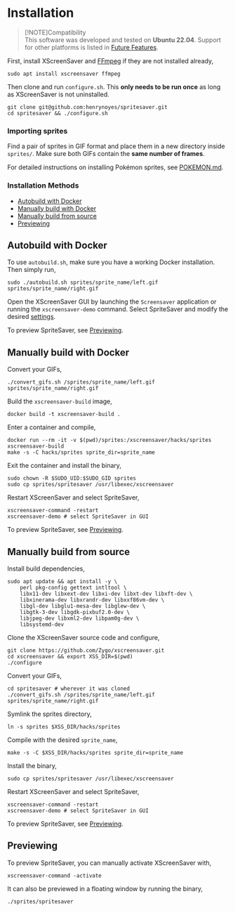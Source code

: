 # Installation

> [!NOTE]Compatibility  
> This software was developed and tested on **Ubuntu 22.04**. Support for other platforms is listed in [Future Features](#future-features).

First, install XScreenSaver and [FFmpeg](https://ffmpeg.org/) if they are not installed already,
```
sudo apt install xscreensaver ffmpeg
```

Then clone and run `configure.sh`. This **only needs to be run once** as long as XScreenSaver is not uninstalled.
```
git clone git@github.com:henrynoyes/spritesaver.git
cd spritesaver && ./configure.sh
```

### Importing sprites

Find a pair of sprites in GIF format and place them in a new directory inside `sprites/`. Make sure both GIFs contain the **same number of frames**.

For detailed instructions on installing Pokémon sprites, see [POKEMON.md](docs/POKEMON.md).

### Installation Methods

- [Autobuild with Docker](#autobuild-with-docker)
- [Manually build with Docker](#manually-build-with-docker)
- [Manually build from source](#manually-build-from-source)
- [Previewing](#previewing)

## Autobuild with Docker

To use `autobuild.sh`, make sure you have a working Docker installation. Then simply run,
```
sudo ./autobuild.sh sprites/sprite_name/left.gif sprites/sprite_name/right.gif
```

Open the XScreenSaver GUI by launching the `Screensaver` application or running the `xscreensaver-demo` command. Select SpriteSaver and modify the desired [settings](docs/SETTINGS.md).

To preview SpriteSaver, see [Previewing](#previewing).

## Manually build with Docker

Convert your GIFs,
```
./convert_gifs.sh /sprites/sprite_name/left.gif sprites/sprite_name/right.gif
```

Build the `xscreensaver-build` image,
```
docker build -t xscreensaver-build .
```

Enter a container and compile,
```
docker run --rm -it -v $(pwd)/sprites:/xscreensaver/hacks/sprites xscreensaver-build
make -s -C hacks/sprites sprite_dir=sprite_name
```

Exit the container and install the binary,
```
sudo chown -R $SUDO_UID:$SUDO_GID sprites
sudo cp sprites/spritesaver /usr/libexec/xscreensaver
```

Restart XScreenSaver and select SpriteSaver,
```
xscreensaver-command -restart
xscreensaver-demo # select SpriteSaver in GUI
```

To preview SpriteSaver, see [Previewing](#previewing).

## Manually build from source

Install build dependencies,
```
sudo apt update && apt install -y \
    perl pkg-config gettext intltool \
    libx11-dev libxext-dev libxi-dev libxt-dev libxft-dev \
    libxinerama-dev libxrandr-dev libxxf86vm-dev \
    libgl-dev libglu1-mesa-dev libglew-dev \
    libgtk-3-dev libgdk-pixbuf2.0-dev \
    libjpeg-dev libxml2-dev libpam0g-dev \
    libsystemd-dev
```

Clone the XScreenSaver source code and configure,
```
git clone https://github.com/Zygo/xscreensaver.git
cd xscreensaver && export XSS_DIR=$(pwd)
./configure
```

Convert your GIFs,
```
cd spritesaver # wherever it was cloned
./convert_gifs.sh /sprites/sprite_name/left.gif sprites/sprite_name/right.gif
```

Symlink the sprites directory,
```
ln -s sprites $XSS_DIR/hacks/sprites
```

Compile with the desired `sprite_name`,
```
make -s -C $XSS_DIR/hacks/sprites sprite_dir=sprite_name
```

Install the binary,
```
sudo cp sprites/spritesaver /usr/libexec/xscreensaver
```

Restart XScreenSaver and select SpriteSaver,
```
xscreensaver-command -restart
xscreensaver-demo # select SpriteSaver in GUI
```

To preview SpriteSaver, see [Previewing](#previewing).

## Previewing

To preview SpriteSaver, you can manually activate XScreenSaver with,
```
xscreensaver-command -activate
```

It can also be previewed in a floating window by running the binary,
```
./sprites/spritesaver
```